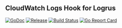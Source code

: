 CloudWatch Logs Hook for Logrus
----

[![GoDoc][1]][2]  [![Release][3]][4] [![Build Status][5]][6] [![Go Report Card][7]][8]

[1]: https://godoc.org/github.com/cutwise/logrus_cloudwatchlogs?status.svg
[2]: https://godoc.org/github.com/cutwise/logrus_cloudwatchlogs
[3]: https://img.shields.io/github/release/cutwise/logrus_cloudwatchlogs.svg
[4]: https://github.com/cutwise/logrus_cloudwatchlogs/releases/latest
[5]: https://travis-ci.org/cutwise/logrus_cloudwatchlogs.svg?branch=master
[6]: https://travis-ci.org/cutwise/logrus_cloudwatchlogs
[7]: https://goreportcard.com/badge/github.com/cutwise/logrus_cloudwatchlogs
[8]: https://goreportcard.com/report/github.com/cutwise/logrus_cloudwatchlogs

